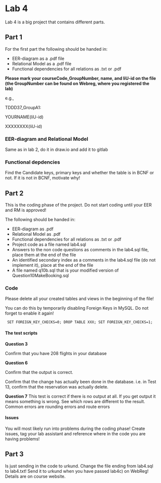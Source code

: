 # Lab 4 

Lab 4 is a big project that contains different parts. 

## Part 1
For the first part the following should be handed in:

* EER-diagram as a .pdf file
* Relational Model as a .pdf file
* Functional dependencies for all relations as .txt or .pdf

**Please mark your courseCode_GroupNumber, name, and liU-id on the file (the GroupNumber can be found on Webreg, where you registered the lab)**

e.g.,

TDDD37_GroupA1:

YOURNAME(liU-id)

XXXXXXXX(liU-id)

### EER-diagram and Relational Model
Same as in lab 2, do it in draw.io and add it to gitlab

### Functional depdencies 
Find the Candidate keys, primary keys and whether the table is in BCNF or not. If it is not in BCNF, motivate why! 

## Part 2
This is the coding phase of the project. Do not start coding until your EER and RM is approved!

The following should be handed in: 

* EER-diagram as .pdf
* Relational Model as .pdf
* Functional dependencies for all relations as .txt or .pdf
* Project code as a file named lab4.sql
* Answers to the non code questions as comments in the lab4.sql file, place them at the end of the file
* An identified secondary index as a comments in the lab4.sql file (do not implement it), place at the end of the file
* A file named q10b.sql that is your modified version of Question10MakeBooking.sql

### Code
Please delete all your created tables and views in the beginning of the file!

You can do this by temporarily disabling Foreign Keys in MySQL. Do not forget to enable it again!

`
SET FOREIGN_KEY_CHECKS=0;
DROP TABLE XXX;
SET FOREIGN_KEY_CHECKS=1;`

#### The test scripts

**Question 3** 

Confirm that you have 208 flights in your database


**Question 6**

Confirm that the output is correct. 

Confirm that the change has actually been done in the database. i.e. in Test 13, confirm that the reservation was actually delete. 


**Question 7**
This test is correct if there is no output at all. If you get output it means something is wrong. See which rows are different to the result. 
Common errors are rounding errors and route errors


#### Issues
You will most likely run into problems during the coding phase! Create issues, tag your lab assistant and reference where in the code you are having problems! 

## Part 3
Is just sending in the code to urkund. Change the file ending from lab4.sql to lab4.txt! Send it to urkund when you have passed lab4c) on WebReg! Details are on course website.


